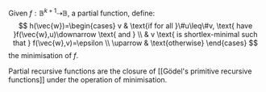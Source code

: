 Given $f:\mathbb{B}^{k+1}\dashrightarrow \mathbb{B}$, a partial function, define:
$$
h(\vec{w})=\begin{cases}
v  &  \text{if for all }\#u\leq\#v, \text{ have }f(\vec{w},u)\downarrow \text{ and } \\
 & v \text{ is shortlex-minimal such that } f(\vec{w},v)=\epsilon \\
\uparrow & \text{otherwise}  
\end{cases}
$$
the minimisation of $f$. 

Partial recursive functions are the closure of [[Gödel's primitive recursive functions]] under the operation of minimisation.
